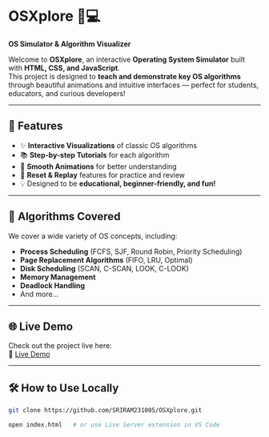 # OSXplore 🧠💻  
**OS Simulator & Algorithm Visualizer**

Welcome to **OSXplore**, an interactive **Operating System Simulator** built with **HTML, CSS, and JavaScript**.  
This project is designed to **teach and demonstrate key OS algorithms** through beautiful animations and intuitive interfaces — perfect for students, educators, and curious developers!

---

## 🚀 Features

- ✨ **Interactive Visualizations** of classic OS algorithms  
- 📚 **Step-by-step Tutorials** for each algorithm  
- 🎨 **Smooth Animations** for better understanding  
- 🔄 **Reset & Replay** features for practice and review  
- 💡 Designed to be **educational, beginner-friendly, and fun!**

---

## 📖 Algorithms Covered

We cover a wide variety of OS concepts, including:

- **Process Scheduling** (FCFS, SJF, Round Robin, Priority Scheduling)
- **Page Replacement Algorithms** (FIFO, LRU, Optimal)
- **Disk Scheduling** (SCAN, C-SCAN, LOOK, C-LOOK)
- **Memory Management**
- **Deadlock Handling**
- And more...

---

## 🌐 Live Demo

Check out the project live here:  
🔗 [Live Demo]((https://sriram231005.github.io/OSXplore/)) 

---

## 🛠️ How to Use Locally

```bash
git clone https://github.com/SRIRAM231005/OSXplore.git

open index.html   # or use Live Server extension in VS Code

